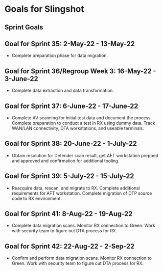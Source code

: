 # Goals for Slingshot

## Sprint Goals

## Goal for Sprint 35: 2-May-22 - 13-May-22

- Complete preparation phase for data migration.

## Goal for Sprint 36/Regroup Week 3: 16-May-22 - 3-June-22
- Complete data extraction and data transformation.

## Goal for Sprint 37: 6-June-22 - 17-June-22
- Complete AV scanning for initial test data and document the process. Complete preparation to conduct a test in RX using dummy data. Track WAN/LAN connectivity, DTA workstations, and useable terminals.

## Goal for Sprint 38: 20-June-22 - 1-July-22
- Obtain resolution for Defender scan result, get AFT workstation prepped and approved and confirmation for additional tooling.

## Goal for Sprint 39: 5-July-22 - 15-July-22
- Reacquire data, rescan, and migrate to RX. Complete additional requirements for AFT workstation. Complete migration of DTP source code to RX environment.

## Goal for Sprint 41: 8-Aug-22 - 19-Aug-22
- Complete data migration scans. Monitor RX connection to Green. Work with security team to figure out DTA process for RX.

## Goal for Sprint 42: 22-Aug-22 - 2-Sep-22
- Confirm and perform data migration scans. Monitor RX connection to Green. Work with security team to figure out DTA process for RX.


